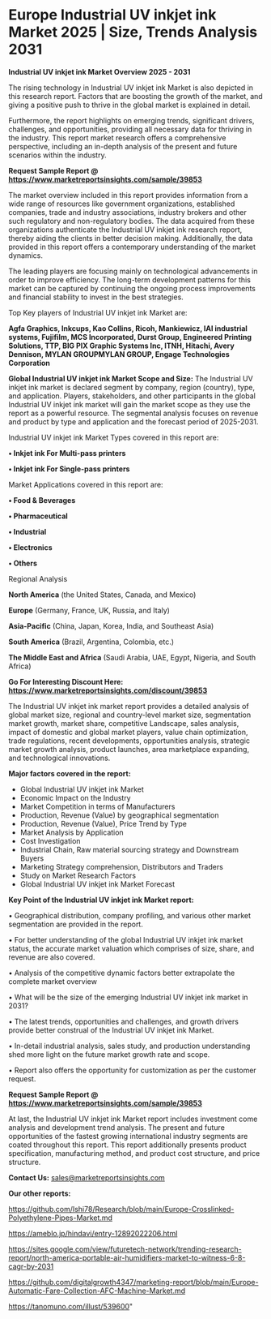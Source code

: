 # Europe Industrial UV inkjet ink Market 2025 | Size, Trends Analysis 2031

<Strong> Industrial UV inkjet ink Market Overview 2025 - 2031</strong>

The rising technology in Industrial UV inkjet ink Market is also depicted in this research report. Factors that are boosting the growth of the market, and giving a positive push to thrive in the global market is explained in detail.

Furthermore, the report highlights on emerging trends, significant drivers, challenges, and opportunities, providing all necessary data for thriving in the industry. This report market research offers a comprehensive perspective, including an in-depth analysis of the present and future scenarios within the industry.

<strong>Request Sample Report @ <a href=https://www.marketreportsinsights.com/sample/39853>https://www.marketreportsinsights.com/sample/39853</a></strong>

The market overview included in this report provides information from a wide range of resources like government organizations, established companies, trade and industry associations, industry brokers and other such regulatory and non-regulatory bodies. The data acquired from these organizations authenticate the Industrial UV inkjet ink research report, thereby aiding the clients in better decision making. Additionally, the data provided in this report offers a contemporary understanding of the market dynamics.

The leading players are focusing mainly on technological advancements in order to improve efficiency. The long-term development patterns for this market can be captured by continuing the ongoing process improvements and financial stability to invest in the best strategies.

Top Key players of Industrial UV inkjet ink Market are:

<strong>Agfa Graphics, Inkcups, Kao Collins, Ricoh, Mankiewicz, IAI industrial systems, Fujifilm, MCS Incorporated, Durst Group, Engineered Printing Solutions, TTP, BIG PIX Graphic Systems Inc, ITNH, Hitachi, Avery Dennison, MYLAN GROUPMYLAN GROUP, Engage Technologies Corporation</strong>

<strong><b>Global Industrial UV inkjet ink Market Scope and Size:</b></strong>
The Industrial UV inkjet ink market is declared segment by company, region (country), type, and application. Players, stakeholders, and other participants in the global Industrial UV inkjet ink market will gain the market scope as they use the report as a powerful resource. The segmental analysis focuses on revenue and product by type and application and the forecast period of 2025-2031.

Industrial UV inkjet ink Market Types covered in this report are:

<strong>•  Inkjet ink For Multi-pass printers

•  Inkjet ink For Single-pass printers</strong>

Market Applications covered in this report are:

<strong>•  Food & Beverages

•  Pharmaceutical

•  Industrial

•  Electronics

•  Others</strong> 

Regional Analysis

<strong>North America</strong> (the United States, Canada, and Mexico)

<strong>Europe</strong> (Germany, France, UK, Russia, and Italy)

<strong>Asia-Pacific</strong> (China, Japan, Korea, India, and Southeast Asia)

<strong>South America</strong> (Brazil, Argentina, Colombia, etc.)

<strong>The Middle East and Africa</strong> (Saudi Arabia, UAE, Egypt, Nigeria, and South Africa)

<strong>Go For Interesting Discount Here: <a href=https://www.marketreportsinsights.com/discount/39853>https://www.marketreportsinsights.com/discount/39853</a></strong>

The Industrial UV inkjet ink market report provides a detailed analysis of global market size, regional and country-level market size, segmentation market growth, market share, competitive Landscape, sales analysis, impact of domestic and global market players, value chain optimization, trade regulations, recent developments, opportunities analysis, strategic market growth analysis, product launches, area marketplace expanding, and technological innovations.

<strong><b>Major factors covered in the report:</b></strong>
<ul>
  <li>Global Industrial UV inkjet ink Market </li>
  <li>Economic Impact on the Industry</li>
  <li>Market Competition in terms of Manufacturers</li>
  <li>Production, Revenue (Value) by geographical segmentation</li>
  <li>Production, Revenue (Value), Price Trend by Type</li>
  <li>Market Analysis by Application</li>
  <li>Cost Investigation</li>
  <li>Industrial Chain, Raw material sourcing strategy and Downstream Buyers</li>
  <li>Marketing Strategy comprehension, Distributors and Traders</li>
  <li>Study on Market Research Factors</li>
  <li>Global Industrial UV inkjet ink Market Forecast</li>
</ul>

<strong><b>Key Point of the Industrial UV inkjet ink Market report:</b></strong>

• Geographical distribution, company profiling, and various other market segmentation are provided in the report.

• For better understanding of the global Industrial UV inkjet ink market status, the accurate market valuation which comprises of size, share, and revenue are also covered.

• Analysis of the competitive dynamic factors better extrapolate the complete market overview

• What will be the size of the emerging Industrial UV inkjet ink market in 2031?

• The latest trends, opportunities and challenges, and growth drivers provide better construal of the Industrial UV inkjet ink Market.

• In-detail industrial analysis, sales study, and production understanding shed more light on the future market growth rate and scope.

• Report also offers the opportunity for customization as per the customer request.

<strong>Request Sample Report @ <a href=https://www.marketreportsinsights.com/sample/39853>https://www.marketreportsinsights.com/sample/39853</a></strong>

At last, the Industrial UV inkjet ink Market report includes investment come analysis and development trend analysis. The present and future opportunities of the fastest growing international industry segments are coated throughout this report. This report additionally presents product specification, manufacturing method, and product cost structure, and price structure.

<strong>Contact Us:</strong>
sales@marketreportsinsights.com

<strong>Our other reports:</strong>

<a href=https://github.com/Ishi78/Research/blob/main/Europe-Crosslinked-Polyethylene-Pipes-Market.md>https://github.com/Ishi78/Research/blob/main/Europe-Crosslinked-Polyethylene-Pipes-Market.md</a>

<a href=https://ameblo.jp/hindavi/entry-12892022206.html>https://ameblo.jp/hindavi/entry-12892022206.html</a>

<a href=https://sites.google.com/view/futuretech-network/trending-research-report/north-america-portable-air-humidifiers-market-to-witness-6-8-cagr-by-2031>https://sites.google.com/view/futuretech-network/trending-research-report/north-america-portable-air-humidifiers-market-to-witness-6-8-cagr-by-2031</a>

<a href=https://github.com/digitalgrowth4347/marketing-report/blob/main/Europe-Automatic-Fare-Collection-AFC-Machine-Market.md>https://github.com/digitalgrowth4347/marketing-report/blob/main/Europe-Automatic-Fare-Collection-AFC-Machine-Market.md</a>

<a href=https://tanomuno.com/illust/539600>https://tanomuno.com/illust/539600</a>"
